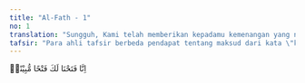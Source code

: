 ```yaml
---
title: "Al-Fath - 1"
no: 1
translation: "Sungguh, Kami telah memberikan kepadamu kemenangan yang nyata."
tafsir: "Para ahli tafsir berbeda pendapat tentang maksud dari kata \"kemenangan\" (fath) dalam ayat ini. Sebagian mereka berpendapat penaklukan Mekah. Ada yang berpendapat, penaklukan negeri-negeri yang waktu itu berada di bawah kekuasaan bangsa Romawi, dan ada pula yang berpendapat, Perdamaian Hudaibiyyah. Kebanyakan ahli tafsir mengikuti pendapat terakhir ini. Di antaranya ialah:\n\n1.Menurut pendapat Ibnu 'Abbas, kemenangan dalam ayat ini adalah Perdamaian Hudaibiyyah karena perdamaian itu menjadi sebab terjadinya penaklukan Mekah.\n\n2.Diriwayatkan dari Ibnu Mas'ud bahwa ia berkata, \"Kalian berpendapat bahwa yang dimaksud dengan kemenangan dalam ayat ini ialah penaklukan Mekah, sedangkan kami berpendapat Perdamaian Hudaibiyyah. Pada riwayat yang lain diterangkan bahwa Surah al-Fath ini diturunkan pada suatu tempat yang terletak antara Mekah dan Medinah, setelah terjadi Perdamaian Hudaibiyyah, mulai dari permulaan sampai akhir surah.\n\n3.Az-Zuhri mengatakan, \"Tidak ada kemenangan yang lebih besar daripada kemenangan yang ditimbulkan oleh Perdamaian Hudaibiyyah dalam sejarah penyebaran agama Islam pada masa Rasulullah. Sejak terjadinya perdamaian itu, terjadilah hubungan yang langsung antara orang-orang Muslim dan orang-orang musyrik Mekah. Orang Muslim dapat menginjak kembali kampung halaman dan bertemu dengan keluarga mereka yang telah lama ditinggalkan. Dalam hubungan dan pergaulan yang demikian itu, orang-orang kafir telah mendengar secara langsung percakapan kaum Muslimin, baik yang dilakukan sesama kaum Muslimin, maupun yang dilakukan dengan orang kafir sehingga dalam masa tiga tahun, banyak di antara mereka yang masuk Islam. Demikianlah proses itu berlangsung sampai saat penaklukan Mekah, kaum Muslimin dapat memasuki kota itu tanpa pertumpahan darah.\n\nHudaibiyyah adalah nama sebuah desa, kira-kira 30 km di sebelah barat kota Mekah. Nama itu berasal dari nama sebuah perigi yang ada di desa tersebut. Nama desa itu kemudian dijadikan sebagai nama suatu perjanjian antara kaum Muslimin dengan orang-orang kafir Mekah, yang terjadi pada bulan Zulkaidah tahun 6 H (Februari 628 M) di desa itu.\n\nPada tahun keenam Hijriah, Nabi Muhammad beserta kaum Muslimin yang berjumlah hampir 1.500 orang memutuskan untuk berangkat ke Mekah untuk melepaskan rasa rindu mereka kepada Baitullah kiblat mereka, dengan melakukan umrah dan untuk melepaskan rasa rindu kepada sanak keluarga yang telah lama mereka tinggalkan. Untuk menghilangkan prasangka yang tidak benar dari orang kafir Mekah, maka kaum Muslimin mengenakan pakaian ihram, membawa hewan-hewan untuk disembelih yang akan disedekahkan kepada penduduk Mekah. Mereka pun berangkat tidak membawa senjata, kecuali sekedar senjata yang biasa dibawa orang dalam perjalanan jauh.\n\nSesampainya di Hudaibiyyah, rombongan besar kaum Muslimin itu bertemu dengan Basyar bin Sufyan al-Ka'bi. Basyar mengatakan kepada Rasulullah bahwa orang-orang Quraisy telah mengetahui kedatangan beliau dan kaum Muslimin. Oleh karena itu, mereka telah mempersiapkan bala tentara dan senjata untuk menyambut kedatangan kaum Muslimin. Mereka sedang berkumpul di dzi thuwa. Rasulullah saw lalu mengutus 'Utsman bin 'Affan menemui pimpinan dan pembesar Quraisy untuk menyampaikan maksud kedatangan beliau beserta kaum Muslimin. Maka berangkatlah 'Utsman. \n\nKaum Muslimin menunggu-nunggu kepulangan 'Utsman, tetapi ia tidak juga kunjung kembali. Hal itu terjadi karena 'Utsman ditahan oleh pembesar-pembesar Quraisy. Kemudian tersiar berita di kalangan kaum Muslimin bahwa 'Utsman telah mati dibunuh oleh para pembesar Quraisy. Mendengar berita itu, banyak kaum Muslimin yang telah hilang kesabarannya. Rasulullah bersumpah akan memerangi kaum kafir Quraisy. Menyaksikan hal itu, kaum Muslimin membaiat beliau bahwa mereka akan berperang bersama Nabi melawan kaum kafir. Hanya satu orang yang tidak membaiat, yaitu Jadd bin Qais al-Ansari. Baiat para sahabat itu diridai Allah sebagaimana disebutkan dalam ayat 18 surah ini. Oleh karena itu, baiat itu disebut Bai'atur-Ridhwan yang berarti \"baiat yang diridai\".\n\nBai'atur-Ridhwan ini menggetarkan hati orang-orang musyrik Mekah karena takut kaum Muslimin akan menuntut balas bagi kematian 'Utsman, sebagaimana yang mereka duga. Oleh karena itu, mereka mengirimkan utusan yang menyatakan bahwa berita tentang pembunuhan 'Utsman itu tidak benar dan mereka datang untuk berunding dengan Rasulullah saw. Perundingan itu menghasilkan perdamaian yang disebut Perjanjian Hudaibiyyah (Sulhul-Hudaibiyyah).\n\nIsi perdamaian itu ialah:\n\n1. Menghentikan peperangan selama 10 tahun.\n\n2. Setiap orang Quraisy yang datang kepada Rasulullah saw tanpa seizin wali yang mengurusnya, harus dikembalikan, tetapi setiap orang Islam yang datang kepada orang Quraisy, tidak dikembalikan kepada walinya.\n\n3. Kabilah-kabilah Arab boleh memilih antara mengadakan perjanjian dengan kaum Muslimin atau dengan orang musyrik Mekah. Sehubungan dengan ini, maka kabilah Khuza'ah memilih kaum Muslimin, sedangkan golongan Bani Bakr memilih kaum musyrik Mekah.\n\n4. Nabi Muhammad dan rombongan tidak boleh masuk Mekah pada tahun perjanjian itu dibuat, tetapi baru dibolehkan pada tahun berikutnya dalam masa tiga hari. Selama tiga hari itu, orang-orang Quraisy akan mengosongkan kota Mekah. Nabi Muhammad dan kaum Muslimin tidak boleh membawa senjata lengkap memasuki kota Mekah.\n\nSetelah perjanjian itu, Rasulullah saw beserta kaum Muslimin kembali ke Medinah. Perjanjian perdamaian itu ditentang oleh sebagian sahabat karena mereka menganggap perjanjian itu merugikan kaum Muslimin dan lebih menguntungkan orang-orang musyrik Mekah. Apabila dilihat sepintas lalu, memang benar anggapan sebagian para sahabat itu, seperti yang tersebut pada butir dua dan butir empat. Dalam perjanjian itu ditetapkan bahwa setiap orang musyrik yang datang kepada nabi tanpa seizin walinya harus dikembalikan, sebaliknya kalau orang Muslimin datang kepada orang Quraisy tidak dikembalikan. Di samping itu, kaum Muslimin dilarang masuk kota Mekah pada tahun itu. Sekalipun dibolehkan pada tahun berikutnya, namun hanya dalam waktu tiga hari, sedang kota Mekah adalah kampung halaman mereka sendiri. Pada waktu itu, kaum Muslimin merasa telah mempunyai kekuatan yang cukup untuk memerangi dan mengalahkan orang-orang musyrik, mengapa tidak langsung saja memerangi mereka?\n\nLain halnya dengan Rasulullah saw dan para sahabat yang lain, yang memandangnya dari segi politik dan mempunyai pandangan yang jauh ke depan. Sesuai dengan ilham dari Allah, beliau yakin bahwa perjanjian itu akan merupakan titik pangkal kemenangan yang akan diperoleh kaum Muslimin pada masa-masa yang akan datang. Sekalipun butir dua dan empat dari perjanjian itu seakan-akan merugikan kaum Muslimin, beliau yakin bahwa tidak akan ada kaum Muslimin yang menjadi kafir kembali, karena mereka telah banyak mendapat ujian dari Tuhan mereka. Keyakinan beliau itu tergambar dalam sikap beliau setelah terjadinya perjanjian itu.\n\nJika dipelajari, maka apa yang diyakini oleh Rasulullah saw dapat dipahami, di antaranya ialah:\n\n1. Dengan adanya Perjanjian Hudaibiyyah, berarti orang-orang musyrik Mekah secara tidak langsung telah mengaku secara de facto pemerintahan kaum Muslimin di Medinah. Selama ini, mereka menyatakan bahwa Nabi dan kaum Muslimin tidak lebih dari sekelompok pemberontak yang ingin memaksakan kehendaknya kepada mereka.\n\n2. Dengan dibolehkannya Rasulullah saw bersama kaum Muslimin memasuki kota Mekah pada tahun yang akan datang untuk melaksanakan ibadah di sekitar Ka'bah, terkandung pengertian bahwa orang-orang musyrik Mekah telah mengakui agama Islam sebagai agama yang berhak menggunakan Ka'bah sebagai rumah ibadah mereka dan hal ini juga berarti bahwa mereka telah mengakui agama Islam sebagai salah satu dari agama-agama yang ada di dunia.\n\n3. Dengan terjadinya perjanjian itu, berarti kaum muslimin telah memperoleh jaminan keamanan dari orang-orang musyrik Mekah. Hal ini memungkinkan mereka menyusun dan membina masyarakat Islam dan melakukan dakwah Islamiyah ke seluruh penjuru tanah Arab, tanpa mendapat gangguan dari orang-orang musyrik Mekah. Selama ini, setiap usaha Rasulullah saw selalu mendapat rintangan dan gangguan dari mereka. Sejak itu pula, Rasulullah dapat mengirim surat untuk mengajak raja-raja yang berada di kawasan Jazirah Arab dan sekitarnya untuk masuk Islam, seperti Kisra Persia, Muqauqis dari Mesir, Heraklius kaisar Romawi, raja Gassan, pembesar-pembesar Yaman, raja Najasyi (Negus) dari Ethiopia dan sebagainya.\n\nPada tahun kedelapan Hijriah, orang Quraisy menyerang Bani Khuza'ah, sekutu kaum Muslimin. Dalam Perjanjian Hudaibiyyah disebutkan bahwa penyerangan kepada salah satu dari sekutu kaum Muslimin berarti penyerangan kepada kaum Muslimin. Hal ini berarti bahwa pihak yang menyerang telah melanggar secara sepihak perjanjian yang telah dibuat. Oleh karena itu, pada tahun kedelapan Hijriah tanggal 10 Ramadan, berangkatlah Rasulullah bersama 10.000 kaum Muslimin menuju Mekah. Setelah mendengar kedatangan kaum Muslimin dalam jumlah yang demikian besar, maka orang-orang Quraisy menjadi gentar dan takut, sehingga Abu Sufyan, pemimpin Quraisy waktu itu, segera menemui Rasulullah di luar kota Mekah. Ia menyatakan kepada Rasulullah saw bahwa ia dan seluruh kaumnya menyerahkan diri kepada beliau dan ia sendiri menyatakan masuk Islam saat itu juga. Dengan pernyataan Abu Sufyan itu, maka Rasulullah saw bersama kaum Muslimin memasuki kota Mekah dengan suasana aman, damai, dan tenteram, tanpa pertumpahan darah. Dengan demikian, sempurnalah kemenangan Rasulullah saw dan kaum Muslimin, yang terjadi dua tahun setelah Perjanjian Hudaibiyyah. Sejak itu pula, agama Islam tersebar dengan mudah ke segala penjuru Jazirah Arab. Sejak itu pula, pemerintahan Islam mulai melebarkan sayapnya ke daerah-daerah yang dikuasai oleh negara-negara besar pada waktu itu, seperti daerah-daerah kerajaan Romawi dan kerajaan Persia."
---
```


 اِنَّا فَتَحْنَا لَكَ فَتْحًا مُّبِيْنًاۙ
